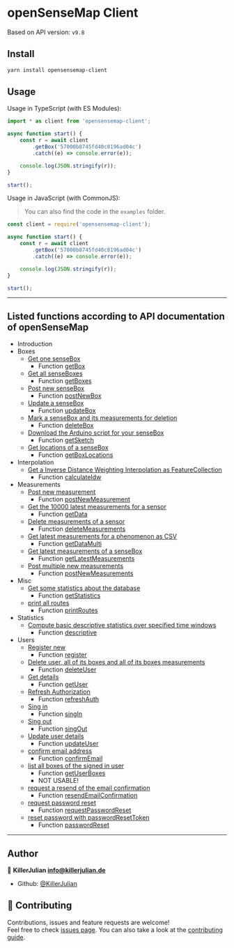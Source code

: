 # openSenseMap Client

Based on API version: `v9.8`

## Install

```sh
yarn install opensensemap-client
```

## Usage

Usage in TypeScript (with ES Modules):

```typescript
import * as client from 'opensensemap-client';

async function start() {
	const r = await client
		.getBox('57000b8745fd40c8196ad04c')
		.catch((e) => console.error(e));

	console.log(JSON.stringify(r));
}

start();
```

Usage in JavaScript (with CommonJS):

> You can also find the code in the `examples` folder.

```js
const client = require('opensensemap-client');

async function start() {
	const r = await client
		.getBox('57000b8745fd40c8196ad04c')
		.catch((e) => console.error(e));

	console.log(JSON.stringify(r));
}

start();
```

---

## Listed functions according to API documentation of openSenseMap

- Introduction
- Boxes
	- [Get one senseBox](https://docs.opensensemap.org/#api-Boxes-getBox)
		- Function [getBox]()
	- [Get all senseBoxes](https://docs.opensensemap.org/#api-Boxes-getBoxes)
		- Function [getBoxes]()
	- [Post new senseBox](https://docs.opensensemap.org/#api-Boxes-postNewBox)
		- Function [postNewBox]()
	- [Update a senseBox](https://docs.opensensemap.org/#api-Boxes-updateBox)
		- Function [updateBox]()
	- [Mark a senseBox and its measurements for deletion](https://docs.opensensemap.org/#api-Boxes-deleteBox)
		- Function [deleteBox]()
	- [Download the Arduino script for your senseBox](https://docs.opensensemap.org/#api-Boxes-getSketch)
		- Function [getSketch]()
	- [Get locations of a senseBox](https://docs.opensensemap.org/#api-Boxes-getBoxLocations)
		- Function [getBoxLocations]()
- Interpolation
	- [Get a Inverse Distance Weighting Interpolation as FeatureCollection](https://docs.opensensemap.org/#api-Interpolation-calculateIdw)
		- Function [calculateIdw]()
- Measurements
	- [Post new measurement](https://docs.opensensemap.org/#api-Measurements-postNewMeasurement)
		- Function [postNewMeasurement]()
	- [Get the 10000 latest measurements for a sensor](https://docs.opensensemap.org/#api-Measurements-getData)
		- Function [getData]()
	- [Delete measurements of a sensor](https://docs.opensensemap.org/#api-Measurements-deleteMeasurements)
		- Function [deleteMeasurements]()
	- [Get latest measurements for a phenomenon as CSV](https://docs.opensensemap.org/#api-Measurements-getDataMulti)
		- Function [getDataMulti]()
	- [Get latest measurements of a senseBox](https://docs.opensensemap.org/#api-Measurements-getLatestMeasurements)
		- Function [getLatestMeasurements]()
	- [Post multiple new measurements](https://docs.opensensemap.org/#api-Measurements-postNewMeasurements)
		- Function [postNewMeasurements]()
- Misc
	- [Get some statistics about the database](https://docs.opensensemap.org/#api-Misc-getStatistics)
		- Function [getStatistics]()
	- [print all routes](https://docs.opensensemap.org/#api-Misc-printRoutes)
		- Function [printRoutes]()
- Statistics
	- [Compute basic descriptive statistics over specified time windows](https://docs.opensensemap.org/#api-Statistics-descriptive)
		- Function [descriptive]()
- Users
	- [Register new](https://docs.opensensemap.org/#api-Users-register)
		- Function [register]()
	- [Delete user, all of its boxes and all of its boxes measurements](https://docs.opensensemap.org/#api-Users-deleteUser)
		- Function [deleteUser]()
	- [Get details](https://docs.opensensemap.org/#api-Users-getUser)
		- Function [getUser]()
	- [Refresh Authorization](https://docs.opensensemap.org/#api-Users-refresh_auth)
		- Function [refreshAuth]()
	- [Sing in](https://docs.opensensemap.org/#api-Users-sign_in)
		- Function [singIn]()
	- [Sing out](https://docs.opensensemap.org/#api-Users-sign_out)
		- Function [singOut]()
	- [Update user details](https://docs.opensensemap.org/#api-Users-updateUser)
		- Function [updateUser]()
	- [confirm email address](https://docs.opensensemap.org/#api-Users-confirm_email)
		- Function [confirmEmail]()
	- [list all boxes of the signed in user](https://docs.opensensemap.org/#api-Users-getUserBoxes)
		- Function [getUserBoxes]()
		- NOT USABLE!
	- [request a resend of the email confirmation](https://docs.opensensemap.org/#api-Users-resend_email_confirmation)
		- Function [resendEmailConfirmation]()
	- [request password reset](https://docs.opensensemap.org/#api-Users-request_password_reset)
		- Function [requestPasswordReset]()
	- [reset password with passwordResetToken](https://docs.opensensemap.org/#api-Users-password_reset)
		- Function [passwordReset]()

---

## Author

👤 **KillerJulian <info@killerjulian.de>**

- Github: [@KillerJulian](https://github.com/KillerJulian)

## 🤝 Contributing

Contributions, issues and feature requests are welcome!<br />Feel free to check [issues page](https://github.com/KillerJulian/opensensemap-client/issues). You can also take a look at the [contributing guide](https://github.com/KillerJulian/opensensemap-client/blob/master/CONTRIBUTING.md).